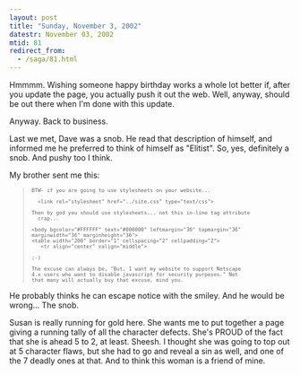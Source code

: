 ```yaml
---
layout: post
title: "Sunday, November 3, 2002"
datestr: November 03, 2002
mtid: 81
redirect_from:
  - /saga/81.html
---
```


Hmmmm. Wishing someone happy birthday works a whole lot better if, after you
update the page, you actually push it out the web. Well, anyway, should be out
there when I'm done with this update.

Anyway. Back to business.

Last we met, Dave was a snob. He read that description of himself, and informed
me he preferred to think of himself as &quot;Elitist&quot;. So, yes, definitely
a snob. And pushy too I think.

My brother sent me this:
<blockquote>
<pre><font size="-2">BTW- if you are going to use stylesheets on your website...<br><br>  &lt;link rel=&quot;stylesheet&quot; href=&quot;../site.css&quot; type=&quot;text/css&quot;&gt;<br><br>Then by god you should use stylesheets... not this in-line tag attribute <br>  crap...<br><br>&lt;body bgcolor=&quot;#FFFFFF&quot; text=&quot;#000000&quot; leftmargin=&quot;36&quot; topmargin=&quot;36&quot; <br>marginwidth=&quot;36&quot; marginheight=&quot;36&quot;&gt;<br>&lt;table width=&quot;200&quot; border=&quot;1&quot; cellspacing=&quot;2&quot; cellpadding=&quot;2&quot;&gt;<br>   &lt;tr align=&quot;center&quot; valign=&quot;middle&quot;&gt;<br><br>;-)<br><br>The excuse can always be, &quot;But, I want my website to support Netscape <br>4.x users who want to disable javascript for security purposes.&quot; Not <br>that many will actually buy that excuse, mind you.</font></pre>
</blockquote>

He probably thinks he can escape notice with the smiley. And he would be wrong...
The snob.

Susan is really running for gold here. She wants me to put together a page
giving a running tally of all the character defects. She's PROUD of the fact
that she is ahead 5 to 2, at least. Sheesh. I thought she was going to top out
at 5 character flaws, but she had to go and reveal a sin as well, and one of
the 7 deadly ones at that. And to think this woman is a friend of mine.

